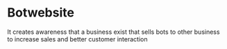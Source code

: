 # Botwebsite
It creates awareness that a business exist that sells bots to other business to increase sales and better customer interaction
